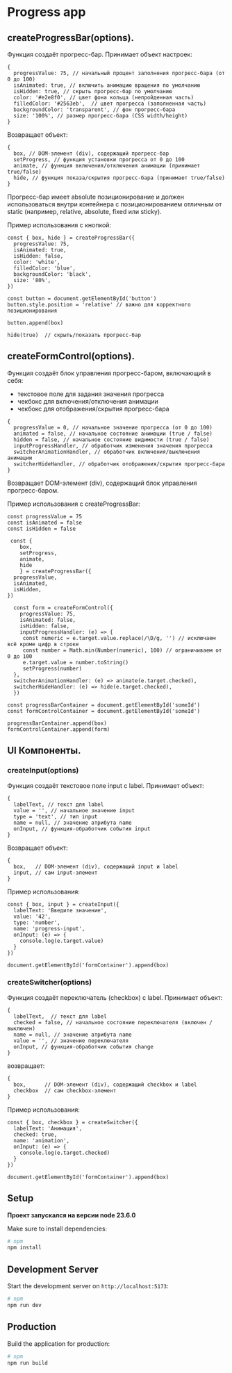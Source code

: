 # Progress app
## createProgressBar(options).
Функция создаёт прогресс-бар. Принимает объект настроек:
```
{
  progressValue: 75, // начальный процент заполнения прогресс-бара (от 0 до 100)
  isAnimated: true, // включить анимацию вращения по умолчанию
  isHidden: true, // скрыть прогресс-бар по умолчанию
  color: '#e2e8f0', // цвет фона кольца (непройденная часть)
  filledColor: '#2563eb',  // цвет прогресса (заполненная часть)
  backgroundColor: 'transparent', // фон прогресс-бара
  size: '100%', // размер прогресс-бара (CSS width/height)
}
```

Возвращает объект:
```
{
  box, // DOM-элемент (div), содержащий прогресс-бар
  setProgress, // функция установки прогресса от 0 до 100
  animate, // функция включения/отключения анимации (принимает true/false)
  hide, // функция показа/скрытия прогресс-бара (принимает true/false)
}
```
Прогресс-бар имеет absolute позиционирование и должен использоваться внутри контейнера с позиционированием отличным от static (например, relative, absolute, fixed или sticky).

Пример использования с кнопкой:
```
const { box, hide } = createProgressBar({ 
  progressValue: 75,
  isAnimated: true,
  isHidden: false,
  color: 'white', 
  filledColor: 'blue',
  backgroundColor: 'black',
  size: '80%',
})

const button = document.getElementById('button')
button.style.position = 'relative' // важно для корректного позиционирования

button.append(box)

hide(true)  // скрыть/показать прогресс-бар
```

## createFormControl(options).

Функция создаёт блок управления прогресс-баром, включающий в себя:
- текстовое поле для задания значения прогресса
- чекбокс для включения/отключения анимации 
- чекбокс для отображения/скрытия прогресс-бара
```
{
  progressValue = 0, // начальное значение прогресса (от 0 до 100)
  animated = false, // начальное состояние анимации (true / false)
  hidden = false, // начальное состояние видимости (true / false)
  inputProgressHandler, // обработчик изменения значения прогресса
  switcherAnimationHandler, // обработчик включения/выключения анимации
  switcherHideHandler, // обработчик отображения/скрытия прогресс-бара
}
```
Возвращает DOM-элемент (div), содержащий блок управления прогресс-баром.

Пример использования с createProgressBar:
```
const progressValue = 75
const isAnimated = false
const isHidden = false

 const { 
 	box, 
	setProgress, 
	animate, 
	hide 
	} = createProgressBar({
  progressValue,
  isAnimated,
  isHidden,
})

  const form = createFormControl({
    progressValue: 75,
    isAnimated: false,
    isHidden: false,
    inputProgressHandler: (e) => {
     const numeric = e.target.value.replace(/\D/g, '') // исключаем всё кроме цифр в строке
     const number = Math.min(Number(numeric), 100) // ограничиваем от 0 до 100
     e.target.value = number.toString()
     setProgress(number)
  },
  switcherAnimationHandler: (e) => animate(e.target.checked),
  switcherHideHandler: (e) => hide(e.target.checked),
  })

const progressBarContainer = document.getElementById('someId')
const formControlContainer = document.getElementById('someId') 

progressBarContainer.append(box)
formControlContainer.append(form)
```
## UI Компоненты.
### createInput(options)
Функция создаёт текстовое поле input c label. Принимает объект:
```
{
  labelText, // текст для label
  value = '', // начальное значение input
  type = 'text', // тип input
  name = null, // значение атрибута name
  onInput, // функция-обработчик события input
}
```
Возвращает объект:
```
{
  box,   // DOM-элемент (div), содержащий input и label
  input, // сам input-элемент
}
```
Пример использования:
```
const { box, input } = createInput({
  labelText: 'Введите значение',
  value: '42',
  type: 'number',
  name: 'progress-input',
  onInput: (e) => {
    console.log(e.target.value)
  }
})

document.getElementById('formContainer').append(box)
```

### createSwitcher(options)
Функция создаёт переключатель (checkbox) с label. Принимает объект:
```
{
  labelText,  // текст для label
  checked = false, // начальное состояние переключателя (включен / выключен)
  name = null, // значение атрибута name
  value = '', // значение переключателя
  onInput, // функция-обработчик события change
}
```
возвращает:
```
{
  box,      // DOM-элемент (div), содержащий checkbox и label
  checkbox  // сам checkbox-элемент
}
```

Пример использования:
```
const { box, checkbox } = createSwitcher({
  labelText: 'Анимация',
  checked: true,
  name: 'animation',
  onInput: (e) => {
    console.log(e.target.checked)
  }
})

document.getElementById('formContainer').append(box)
```


## Setup
**Проект запускался на версии node 23.6.0**

Make sure to install dependencies:

```bash
# npm
npm install
```

## Development Server

Start the development server on `http://localhost:5173`:

```bash
# npm
npm run dev
```

## Production

Build the application for production:

```bash
# npm
npm run build
```

